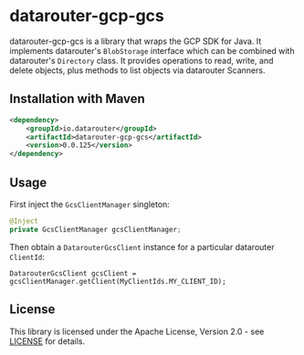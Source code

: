 # datarouter-gcp-gcs

datarouter-gcp-gcs is a library that wraps the GCP SDK for Java.
It implements datarouter's `BlobStorage` interface which can be combined with datarouter's `Directory` class.
It provides operations to read, write, and delete objects, plus methods to list objects via datarouter Scanners.

## Installation with Maven

```xml
<dependency>
	<groupId>io.datarouter</groupId>
	<artifactId>datarouter-gcp-gcs</artifactId>
	<version>0.0.125</version>
</dependency>
```

## Usage

First inject the `GcsClientManager` singleton:
```java
@Inject
private GcsClientManager gcsClientManager;
```

Then obtain a `DatarouterGcsClient` instance for a particular datarouter `ClientId`:
```
DatarouterGcsClient gcsClient = gcsClientManager.getClient(MyClientIds.MY_CLIENT_ID);
```

## License

This library is licensed under the Apache License, Version 2.0 - see [LICENSE](../LICENSE) for details.
